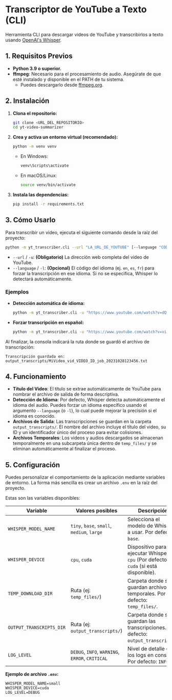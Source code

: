 # Transcriptor de YouTube a Texto (CLI)

Herramienta CLI para descargar videos de YouTube y transcribirlos a texto usando [OpenAI's Whisper](https://github.com/openai/whisper).

## 1. Requisitos Previos

- **Python 3.9 o superior.**
- **ffmpeg**: Necesario para el procesamiento de audio. Asegúrate de que esté instalado y disponible en el PATH de tu sistema.
  - Puedes descargarlo desde [ffmpeg.org](https://ffmpeg.org/download.html).

## 2. Instalación

1.  **Clona el repositorio:**

    ```bash
    git clone <URL_DEL_REPOSITORIO>
    cd yt-video-summarizer
    ```

2.  **Crea y activa un entorno virtual (recomendado):**

    ```bash
    python -m venv venv
    ```

    - En Windows:
      ```bash
      venv\Scripts\activate
      ```
    - En macOS/Linux:
      ```bash
      source venv/bin/activate
      ```

3.  **Instala las dependencias:**
    ```bash
    pip install -r requirements.txt
    ```

## 3. Cómo Usarlo

Para transcribir un video, ejecuta el siguiente comando desde la raíz del proyecto:

```bash
python -m yt_transcriber.cli --url "LA_URL_DE_YOUTUBE" [--language "CODIGO_IDIOMA"]
```

- `--url` / `-u`: **(Obligatorio)** La dirección web completa del video de YouTube.
- `--language` / `-l`: **(Opcional)** El código del idioma (ej. `en`, `es`, `fr`) para forzar la transcripción en ese idioma. Si no se especifica, Whisper lo detectará automáticamente.

### Ejemplos

- **Detección automática de idioma:**

  ```bash
  python -m yt_transcriber.cli -u "https://www.youtube.com/watch?v=dQw4w9WgXcQ"
  ```

- **Forzar transcripción en español:**
  ```bash
  python -m yt_transcriber.cli -u "https://www.youtube.com/watch?v=video_en_otro_idioma" -l "es"
  ```

Al finalizar, la consola indicará la ruta donde se guardó el archivo de transcripción:

```
Transcripción guardada en: output_transcripts/MiVideo_vid_VIDEO_ID_job_20231028123456.txt
```

## 4. Funcionamiento

- **Título del Video**: El título se extrae automáticamente de YouTube para nombrar el archivo de salida de forma descriptiva.
- **Detección de Idioma**: Por defecto, Whisper detecta automáticamente el idioma del audio. Puedes forzar un idioma específico usando el argumento `--language` (o `-l`), lo cual puede mejorar la precisión si el idioma es conocido.
- **Archivos de Salida**: Las transcripciones se guardan en la carpeta `output_transcripts/`. El nombre del archivo incluye el título del video, su ID y un identificador único del proceso para evitar colisiones.
- **Archivos Temporales**: Los videos y audios descargados se almacenan temporalmente en una subcarpeta única dentro de `temp_files/` y se eliminan automáticamente al finalizar el proceso.

## 5. Configuración

Puedes personalizar el comportamiento de la aplicación mediante variables de entorno. La forma más sencilla es crear un archivo `.env` en la raíz del proyecto.

Estas son las variables disponibles:

| Variable                 | Valores posibles                                | Descripción                                                                           |
| ------------------------ | ----------------------------------------------- | ------------------------------------------------------------------------------------- |
| `WHISPER_MODEL_NAME`     | `tiny`, `base`, `small`, `medium`, `large`      | Selecciona el modelo de Whisper a usar. Por defecto: `base`.                          |
| `WHISPER_DEVICE`         | `cpu`, `cuda`                                   | Dispositivo para ejecutar Whisper. `cpu` (Por defecto) o `cuda` (si está disponible). |
| `TEMP_DOWNLOAD_DIR`      | Ruta (ej: `temp_files/`)                        | Carpeta donde se guardan archivos temporales. Por defecto: `temp_files/`.             |
| `OUTPUT_TRANSCRIPTS_DIR` | Ruta (ej: `output_transcripts/`)                | Carpeta donde se guardan las transcripciones. Por defecto: `output_transcripts/`.     |
| `LOG_LEVEL`              | `DEBUG`, `INFO`, `WARNING`, `ERROR`, `CRITICAL` | Nivel de detalle de los logs en consola. Por defecto: `INFO`.                         |

**Ejemplo de archivo `.env`:**

```
WHISPER_MODEL_NAME=small
WHISPER_DEVICE=cuda
LOG_LEVEL=DEBUG
```
